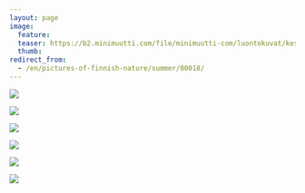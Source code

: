 ```yaml
---
layout: page
image:
  feature:
  teaser: https://b2.minimuutti.com/file/minimuutti-com/luontokuvat/kes%C3%A4/2/DSC27575-245px.jpg
  thumb:
redirect_from:
  - /en/pictures-of-finnish-nature/summer/00018/
---
```


[![](https://b2.minimuutti.com/file/minimuutti-com/luontokuvat/kes%C3%A4/2/DSC27563-800px.jpg)](https://dl.dropboxusercontent.com/sh/ea1wtnz7z734o12/AACA5fboPZxgHIifyGlo68v7a/luontokuvat/kes%C3%A4/2/DSC27563.jpg)

[![](https://b2.minimuutti.com/file/minimuutti-com/luontokuvat/kes%C3%A4/2/DSC27569-800px.jpg)](https://dl.dropboxusercontent.com/sh/ea1wtnz7z734o12/AAAWjOKM_b8l520UiJXora_ba/luontokuvat/kes%C3%A4/2/DSC27569.jpg)

[![](https://b2.minimuutti.com/file/minimuutti-com/luontokuvat/kes%C3%A4/2/DSC27572-800px.jpg)](https://dl.dropboxusercontent.com/sh/ea1wtnz7z734o12/AAAuuMuxm47vTEjtgYJ1t0O8a/luontokuvat/kes%C3%A4/2/DSC27572.jpg)

[![](https://b2.minimuutti.com/file/minimuutti-com/luontokuvat/kes%C3%A4/2/DSC27575-800px.jpg)](https://dl.dropboxusercontent.com/sh/ea1wtnz7z734o12/AABZNyfcVNxu6D0EZi8zeeT6a/luontokuvat/kes%C3%A4/2/DSC27575.jpg)

[![](https://b2.minimuutti.com/file/minimuutti-com/luontokuvat/kes%C3%A4/2/DSC27589-800px.jpg)](https://dl.dropboxusercontent.com/sh/ea1wtnz7z734o12/AABdA5hdB0mDrxQ4LWK9zk3-a/luontokuvat/kes%C3%A4/2/DSC27589.jpg)

[![](https://b2.minimuutti.com/file/minimuutti-com/luontokuvat/kes%C3%A4/2/DSC27597-800px.jpg)](https://dl.dropboxusercontent.com/sh/ea1wtnz7z734o12/AABSSRhT8fjiV2kPlic44Caja/luontokuvat/kes%C3%A4/2/DSC27597.jpg)
